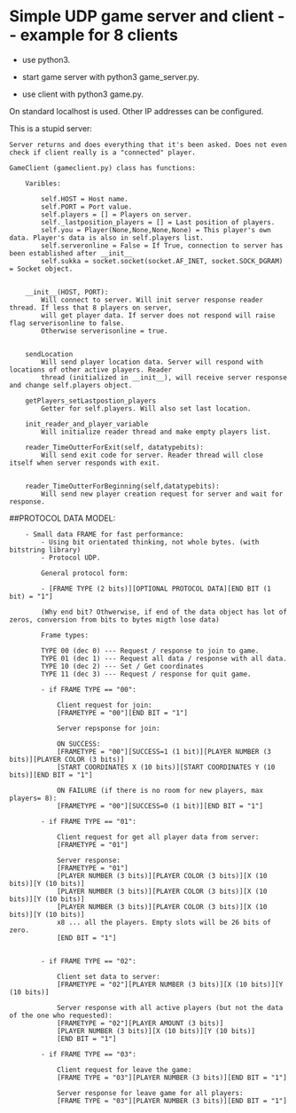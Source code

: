 # Simple UDP game server and client -- example for 8 clients

- use python3.

- start game server with python3 game_server.py.
- use client with python3 game.py.

On standard localhost is used. Other IP addresses can be configured.

This is a stupid server:
        
    Server returns and does everything that it's been asked. Does not even check if client really is a "connected" player.    
    
    GameClient (gameclient.py) class has functions:
    
        Varibles:
            
            self.HOST = Host name.
            self.PORT = Port value.
            self.players = [] = Players on server.
            self._lastposition_players = [] = Last position of players.
            self.you = Player(None,None,None,None) = This player's own data. Player's data is also in self.players list. 
            self.serveronline = False = If True, connection to server has been established after __init__
            self.sukka = socket.socket(socket.AF_INET, socket.SOCK_DGRAM) = Socket object.
        
    
        __init__(HOST, PORT):
            Will connect to server. Will init server response reader thread. If less that 8 players on server, 
            will get player data. If server does not respond will raise flag serverisonline to false. 
            Otherwise serverisonline = true.
    
    
        sendLocation
            Will send player location data. Server will respond with locations of other active players. Reader
            thread (initialized in __init__), will receive server response and change self.players object.
            
        getPlayers_setLastpostion_players
            Getter for self.players. Will also set last location.
        
        init_reader_and_player_variable
            Will initialize reader thread and make empty players list.
    
        reader_TimeOutterForExit(self, datatypebits):
            Will send exit code for server. Reader thread will close itself when server responds with exit.
            
    
        reader_TimeOutterForBeginning(self,datatypebits):
            Will send new player creation request for server and wait for response.
            
    
##PROTOCOL DATA MODEL:
             
        - Small data FRAME for fast performance: 
            - Using bit orientated thinking, not whole bytes. (with bitstring library)
            - Protocol UDP.
            
            General protocol form:
    
            - [FRAME TYPE (2 bits)][OPTIONAL PROTOCOL DATA][END BIT (1 bit) = "1"]
            
            (Why end bit? Othwerwise, if end of the data object has lot of zeros, conversion from bits to bytes migth lose data)
            
            Frame types:
            
            TYPE 00 (dec 0) --- Request / response to join to game.
            TYPE 01 (dec 1) --- Request all data / response with all data.
            TYPE 10 (dec 2) --- Set / Get coordinates
            TYPE 11 (dec 3) --- Request / response for quit game.
            
            - if FRAME TYPE == "00": 
                
                Client request for join:   
                [FRAMETYPE = "00"][END BIT = "1"]    
            
                Server repsponse for join:
                
                ON SUCCESS:
                [FRAMETYPE = "00"][SUCCESS=1 (1 bit)][PLAYER NUMBER (3 bits)][PLAYER COLOR (3 bits)]
                [START COORDINATES X (10 bits)][START COORDINATES Y (10 bits)][END BIT = "1"]
                
                ON FAILURE (if there is no room for new players, max players= 8):
                [FRAMETYPE = "00"][SUCCESS=0 (1 bit)][END BIT = "1"]
            
            - if FRAME TYPE == "01":
                
                Client request for get all player data from server:
                [FRAMETYPE = "01"]
                
                Server response:
                [FRAMETYPE = "01"]
                [PLAYER NUMBER (3 bits)][PLAYER COLOR (3 bits)][X (10 bits)][Y (10 bits)]
                [PLAYER NUMBER (3 bits)][PLAYER COLOR (3 bits)][X (10 bits)][Y (10 bits)]
                [PLAYER NUMBER (3 bits)][PLAYER COLOR (3 bits)][X (10 bits)][Y (10 bits)]
                x8 ... all the players. Empty slots will be 26 bits of zero. 
                [END BIT = "1"] 
                
                
            - if FRAME TYPE == "02":
                
                Client set data to server:
                [FRAMETYPE = "02"][PLAYER NUMBER (3 bits)][X (10 bits)][Y (10 bits)]
        
                Server response with all active players (but not the data of the one who requested):
                [FRAMETYPE = "02"][PLAYER AMOUNT (3 bits)]
                [PLAYER NUMBER (3 bits)][X (10 bits)][Y (10 bits)]
                [END BIT = "1"]
                
            - if FRAME TYPE == "03":
                
                Client request for leave the game:
                [FRAME TYPE = "03"][PLAYER NUMBER (3 bits)][END BIT = "1"]
                
                Server response for leave game for all players:
                [FRAME TYPE = "03"][PLAYER NUMBER (3 bits)][END BIT = "1"]
                
    
